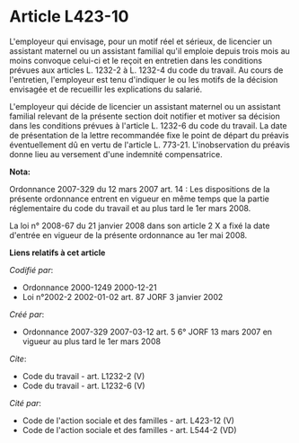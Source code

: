 # Article L423-10

L'employeur qui envisage, pour un motif réel et sérieux, de licencier un assistant maternel ou un assistant familial qu'il
emploie depuis trois mois au moins convoque celui-ci et le reçoit en entretien dans les conditions prévues aux articles L.
1232-2 à L. 1232-4 du code du travail. Au cours de l'entretien, l'employeur est tenu d'indiquer le ou les motifs de la
décision envisagée et de recueillir les explications du salarié. 

L'employeur qui décide de licencier un assistant maternel ou un assistant familial relevant de la présente section doit
notifier et motiver sa décision dans les conditions prévues à l'article L. 1232-6 du code du travail. La date de présentation
de la lettre recommandée fixe le point de départ du préavis éventuellement dû en vertu de l'article L. 773-21.
L'inobservation du préavis donne lieu au versement d'une indemnité compensatrice.

**Nota:**

Ordonnance 2007-329 du 12 mars 2007 art. 14 : Les dispositions de la présente ordonnance entrent en vigueur en même temps que
la partie réglementaire du code du travail et au plus tard le 1er mars 2008. 

La loi n° 2008-67 du 21 janvier 2008 dans son article 2 X a fixé la date d'entrée en vigueur de la présente ordonnance au 1er
mai 2008.

**Liens relatifs à cet article**

_Codifié par_:

  - Ordonnance 2000-1249 2000-12-21
  - Loi n°2002-2 2002-01-02 art. 87 JORF 3 janvier 2002

_Créé par_:

  - Ordonnance 2007-329 2007-03-12 art. 5 6° JORF 13 mars 2007 en vigueur au plus tard le 1er mars 2008

_Cite_:

  - Code du travail - art. L1232-2 (V)
  - Code du travail - art. L1232-6 (V)

_Cité par_:

  - Code de l'action sociale et des familles - art. L423-12 (V)
  - Code de l'action sociale et des familles - art. L544-2 (VD)
